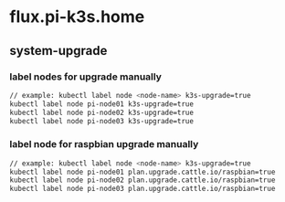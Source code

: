# flux.pi-k3s.home

## system-upgrade
### label nodes for upgrade manually
```sh
// example: kubectl label node <node-name> k3s-upgrade=true
kubectl label node pi-node01 k3s-upgrade=true
kubectl label node pi-node02 k3s-upgrade=true
kubectl label node pi-node03 k3s-upgrade=true
```

### label node for raspbian upgrade manually
```sh
// example: kubectl label node <node-name> k3s-upgrade=true
kubectl label node pi-node01 plan.upgrade.cattle.io/raspbian=true
kubectl label node pi-node02 plan.upgrade.cattle.io/raspbian=true
kubectl label node pi-node03 plan.upgrade.cattle.io/raspbian=true
```
